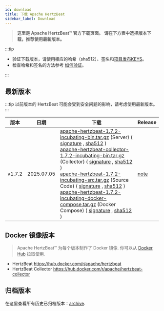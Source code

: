 ```yaml
---
id: download
title: 下载 Apache HertzBeat
sidebar_label: Download
---
```


> **这里是 Apache HertzBeat™ 官方下载页面。**
> **请在下方表中选择版本下载，推荐使用最新版本。**

:::tip

- 验证下载版本，请使用相应的哈希（sha512）、签名和[项目发布KEYS](https://downloads.apache.org/incubator/hertzbeat/KEYS)。
- 检查哈希和签名的方法参考 [如何验证](https://www.apache.org/dyn/closer.cgi#verify)。

:::

## 最新版本

:::tip
以前版本的 HertzBeat 可能会受到安全问题的影响，请考虑使用最新版本。
:::

| 版本     | 日期          | 下载                                                                                                                                                                                                                                                                                                                                                                                                                                                                                                                                                                                                                                                                                                                                                                                                                                                                                                                                                                                                                                                                                                                                                                                                                                                                                                                                                                                                                                                                                                                                                                                                                                                                                                                                                                                                 | Release                                                         |
|--------|-------------|----------------------------------------------------------------------------------------------------------------------------------------------------------------------------------------------------------------------------------------------------------------------------------------------------------------------------------------------------------------------------------------------------------------------------------------------------------------------------------------------------------------------------------------------------------------------------------------------------------------------------------------------------------------------------------------------------------------------------------------------------------------------------------------------------------------------------------------------------------------------------------------------------------------------------------------------------------------------------------------------------------------------------------------------------------------------------------------------------------------------------------------------------------------------------------------------------------------------------------------------------------------------------------------------------------------------------------------------------------------------------------------------------------------------------------------------------------------------------------------------------------------------------------------------------------------------------------------------------------------------------------------------------------------------------------------------------------------------------------------------------------------------------------------------------|-----------------------------------------------------------------|
| v1.7.2  | 2025.07.05 | [apache-hertzbeat-1.7.2-incubating-bin.tar.gz](https://www.apache.org/dyn/closer.lua/incubator/hertzbeat/1.7.2/apache-hertzbeat-1.7.2-incubating-bin.tar.gz) (Server) ( [signature](https://downloads.apache.org/incubator/hertzbeat/1.7.2/apache-hertzbeat-1.7.2-incubating-bin.tar.gz.asc) , [sha512](https://downloads.apache.org/incubator/hertzbeat/1.7.2/apache-hertzbeat-1.7.2-incubating-bin.tar.gz.sha512) ) <br/> [apache-hertzbeat-collector-1.7.2-incubating-bin.tar.gz](https://www.apache.org/dyn/closer.lua/incubator/hertzbeat/1.7.2/apache-hertzbeat-collector-1.7.2-incubating-bin.tar.gz) (Collector) ( [signature](https://downloads.apache.org/incubator/hertzbeat/1.7.2/apache-hertzbeat-collector-1.7.2-incubating-bin.tar.gz.asc) , [sha512](https://downloads.apache.org/incubator/hertzbeat/1.7.2/apache-hertzbeat-collector-1.7.2-incubating-bin.tar.gz.sha512) ) <br/> [apache-hertzbeat-1.7.2-incubating-src.tar.gz](https://www.apache.org/dyn/closer.lua/incubator/hertzbeat/1.7.2/apache-hertzbeat-1.7.2-incubating-src.tar.gz) (Source Code) ( [signature](https://downloads.apache.org/incubator/hertzbeat/1.7.2/apache-hertzbeat-1.7.2-incubating-src.tar.gz.asc) , [sha512](https://downloads.apache.org/incubator/hertzbeat/1.7.2/apache-hertzbeat-1.7.2-incubating-src.tar.gz.sha512) )  <br/> [apache-hertzbeat-1.7.2-incubating-docker-compose.tar.gz](https://www.apache.org/dyn/closer.lua/incubator/hertzbeat/1.7.2/apache-hertzbeat-1.7.2-incubating-docker-compose.tar.gz) (Docker Compose) ( [signature](https://downloads.apache.org/incubator/hertzbeat/1.7.2/apache-hertzbeat-1.7.2-incubating-docker-compose.tar.gz.asc) , [sha512](https://downloads.apache.org/incubator/hertzbeat/1.7.2/apache-hertzbeat-1.7.2-incubating-docker-compose.tar.gz.sha512) ) | [note](https://github.com/apache/hertzbeat/releases/tag/v1.7.2) |

## Docker 镜像版本

> Apache HertzBeat™ 为每个版本制作了 Docker 镜像. 你可以从 [Docker Hub](https://hub.docker.com/r/apache/hertzbeat) 拉取使用.

- HertzBeat <https://hub.docker.com/r/apache/hertzbeat>
- HertzBeat Collector <https://hub.docker.com/r/apache/hertzbeat-collector>

## 归档版本

在这里查看所有历史已归档版本：[archive](https://archive.apache.org/dist/incubator/hertzbeat/).
